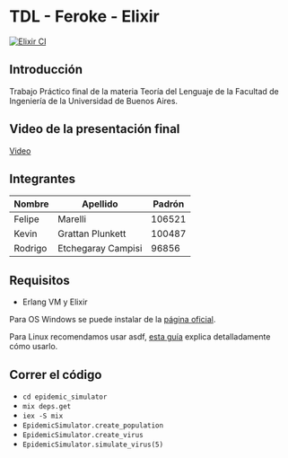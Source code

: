 # TDL - Feroke - Elixir

[![Elixir CI](https://github.com/eche33/tdl-feroke-elixir/actions/workflows/elixir.yml/badge.svg?branch=main)](https://github.com/eche33/tdl-feroke-elixir/actions/workflows/elixir.yml)

## Introducción
Trabajo Práctico final de la materia Teoría del Lenguaje de la Facultad de Ingeniería de la Universidad de Buenos Aires.

## Video de la presentación final
[Video](https://youtu.be/b4Vjk1mRsfg)
## Integrantes
|   Nombre| Apellido   | Padrón  |
|---|---|---|
| Felipe  | Marelli  |  106521 |
| Kevin  | Grattan Plunkett  | 100487  |
| Rodrigo  | Etchegaray Campisi  | 96856  |

## Requisitos
- Erlang VM y Elixir

Para OS Windows se puede instalar de la [página oficial](https://elixir-lang.org/install.html#windows).

Para Linux recomendamos usar asdf, [esta guía](https://apollin.com/how-to-install-elixir-on-ubuntu-22-using-asdf/) explica detalladamente cómo usarlo.

## Correr el código
- ```cd epidemic_simulator```
- ```mix deps.get```
- ```iex -S mix```
- ```EpidemicSimulator.create_population```
- ```EpidemicSimulator.create_virus```
- ```EpidemicSimulator.simulate_virus(5)```